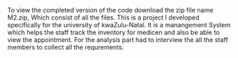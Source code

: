 To view the completed version of the code download the zip file  name M2.zip, Which consist of all the files.
This is a project I developed specifically for the university of kwaZulu-Natal.
It is a manangement System which helps the staff track the inventory for medicen and also be able to view the appointment.
For the analysis part had to interview the all the staff members to collect all the requrements.

